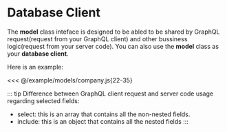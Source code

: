 # Database Client


The **model** class inteface is designed to be abled to be shared by GraphQL request(request from your GraphQL client) and other bussiness logic(request from your server code). You can also use the **model** class as your **database client**. 

Here is an example:

<<< @/example/models/company.js{22-35}

::: tip
Difference between GraphQL client request and server code usage regarding selected fields:
* select: this is an array that contains all the non-nested fields.
* include: this is an object that contains all the nested fields
:::

